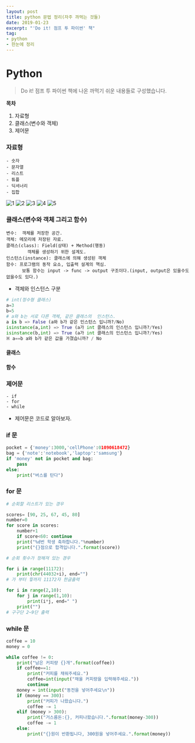 ```yaml
---
layout: post
title: python 문법 정리(자주 까먹는 것들)
date: 2019-01-23
excerpt: "'Do it! 점프 투 파이썬' 책"
tag:
- python
- 한눈에 정리
---
```


# Python
> Do it! 점프 투 파이썬 책에 나온 까먹기 쉬운 내용들로 구성했습니다. <br>

<strong>목차</strong>
1. 자료형
2. 클래스(변수와 객체) 
3. 제어문

### 자료형

```
- 숫자
- 문자열
- 리스트 
- 튜플
- 딕셔너리
- 집합
```
![1](https://user-images.githubusercontent.com/33630505/51591743-31bf7400-1f31-11e9-9b71-9850268ac951.jpg)
![2](https://user-images.githubusercontent.com/33630505/51591744-32580a80-1f31-11e9-9276-066bce8166ed.jpg)
![3](https://user-images.githubusercontent.com/33630505/51591745-32580a80-1f31-11e9-9b81-f6c7fcb9cd3a.jpg)
![4](https://user-images.githubusercontent.com/33630505/51591746-32580a80-1f31-11e9-9156-0534ecd4a94d.jpg)
![5](https://user-images.githubusercontent.com/33630505/51591748-32f0a100-1f31-11e9-8f6c-ef46202eacff.jpg)

### 클래스(변수와 객체 그리고 함수)

```
변수:  객체를 저장한 공간.
객체: 메모리에 저장된 자료.
클래스(class): Field(상태) + Method(행동) 
        객체를 생성하기 위한 설계도.
인스턴스(instance): 클래스에 의해 생성된 객체
함수: 프로그램의 동작 요소, 입출력 설계의 핵심. 
      보통 함수는 input -> func -> output 구조이다.(input, output은 있을수도 없을수도 있다.)
```
* 객체와 인스턴스 구분
```python
# int(정수형 클래스)
a=3
b=5
# a와 b는 서로 다른 객체, 같은 클래스의  인스턴스. 
a is b => False (a와 b가 같은 인스턴스 입니까?/No)
isinstance(a,int) => True (a가 int 클래스의 인스턴스 입니까?/Yes)
isinstance(b,int) => True (a가 int 클래스의 인스턴스 입니까?/Yes)
※ a==b a와 b가 같은 값을 가졌습니까? / No 
```

#### 클래스 


#### 함수 


### 제어문 

```
- if 
- for 
- while 
```
* 제어문은 코드로 알아보자.

### if 문

```python
pocket = {'money':3000,'cellPhone':01090618472}
bag = {'note':'notebook','laptop':'samsung'}
if 'money' not in pocket and bag:
	pass
else: 
	print("버스를 탄다")
```	

### for 문 

```python 
# 순회할 리스트가 있는 경우

scores= [90, 25, 67, 45, 80]
number=0
for score in scores:
	number+1
	if score<60: continue
	print("%d번 학생 축하합니다."%number)
	print("{}점으로 합격입니다.".format(score))
```
```python
# 순회 횟수가 정해져 있는 경우

for i in range(11172):
	print(chr(44032+i), end="")
# 가 부터 힣까지 11172자 한글출력

for i in range(2,10):
	for j in range(1,10):
		print(i*j, end=" ")
	print("")
# 구구단 2~9단 출력 
```
### while 문

```python
coffee = 10
money = 0

while coffee != 0:
    print("남은 커피량 {}개".format(coffee))
    if coffee==1:
        print("커피를 채워주세요.")
        coffee=int(input("채울 커피량을 입력해주세요."))
        continue
    money = int(input("동전을 넣어주세요\n"))
    if (money == 300):
        print("커피가 나왔습니다.")
        coffee -= 1
    elif (money > 300):
        print("거스름돈:{}, 커피나왔습니다.".format(money-300))
        coffee -= 1
    else:
        print("{}원이 반환됩니다, 300원을 넣어주세요.".format(money))
```
